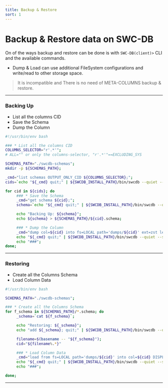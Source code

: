 ```yaml
---
title: Backup & Restore
sort: 1
---
```



# Backup & Restore data on SWC-DB
On of the ways backup and restore can be done is with `SWC-DB(client)>` CLI and the available commands.

* Dump & Load can use additional FileSystem configurations and write/read to other storage space.

> It is incompatible and There is no need of META-COLUMNS backup & restore.


***


### Backing Up
* List all the columns CID
* Save the Schema
* Dump the Column


```bash
#!/usr/bin/env bash

### * List all the columns CID
COLUMNS_SELECTOR="r'.*'";
# ALL="" or only the columns-selector, "r'.*'"==EXCLUDING_SYS

SCHEMAS_PATH="./swcdb-schemas";
mkdir -p ${SCHEMAS_PATH};

_cmd="list schemas OUTPUT_ONLY_CID ${COLUMNS_SELECTOR};";
cids=`echo "${_cmd} quit;" | ${SWCDB_INSTALL_PATH}/bin/swcdb --quiet --swc.logging.level=WARN;`;

for cid in ${cids}; do
     ### * Save the Schema
     _cmd="get schema ${cid};";
     schema=`echo "${_cmd} quit;" | ${SWCDB_INSTALL_PATH}/bin/swcdb --quiet --swc.logging.level=WARN`;

     echo "Backing Up: ${schema}";
     echo ${schema} > ${SCHEMAS_PATH}/${cid}.schema;

     ### * Dump the Column
     _cmd="dump col=${cid} into fs=LOCAL path='dumps/${cid}' ext=zst level=6 DISPLAY_STATS;";
     echo "${_cmd} quit;" | ${SWCDB_INSTALL_PATH}/bin/swcdb --quiet --swc.logging.level=WARN;
     echo "###";
done;
```


***


### Restoring
* Create all the Columns Schema
* Load Column Data


```bash
#!/usr/bin/env bash

SCHEMAS_PATH="./swcdb-schemas";

### * Create all the Columns Schema
for f_schema in ${SCHEMAS_PATH}/*.schema; do
     _schema=`cat ${f_schema}`;

     echo "Restoring: ${_schema}";
     echo "add ${_schema}; quit;" | ${SWCDB_INSTALL_PATH}/bin/swcdb --quiet --swc.logging.level=WARN;

     filename=$(basename -- "${f_schema}");
     cid="${filename%.*}"

     ### * Load Column Data
     _cmd="load from fs=LOCAL path='dumps/${cid}' into col=${cid} DISPLAY_STATS;";
     echo "${_cmd} quit;" | ${SWCDB_INSTALL_PATH}/bin/swcdb --quiet --swc.logging.level=WARN;
     echo "###";

done;
```


****

